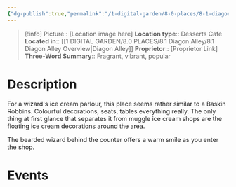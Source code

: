 ```yaml
---
{"dg-publish":true,"permalink":"/1-digital-garden/8-0-places/8-1-diagon-alley/8-1-5-florian-fortescue-s-ice-cream-parlour/","tags":["#place","diagon-alley","shop"]}
---
```


>[!info]
>Picture:: [Location image here]
>**Location type**::  Desserts Cafe
>**Located in**:: [[1 DIGITAL GARDEN/8.0 PLACES/8.1 Diagon Alley/8.1 Diagon Alley Overview\|Diagon Alley]]
>**Proprietor**:: [Proprietor Link]
>**Three-Word Summary**:: Fragrant, vibrant, popular

# Description

For a wizard's ice cream parlour, this place seems rather similar to a Baskin Robbins. Colourful decorations, seats, tables everything really. The only thing at first glance that separates it from muggle ice cream shops are the floating ice cream decorations around the area. 

The bearded wizard behind the counter offers a warm smile as you enter the shop.

# Events

